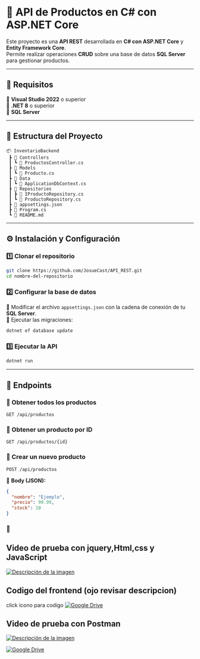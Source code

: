 # 🚀 API de Productos en C# con ASP.NET Core  

Este proyecto es una **API REST** desarrollada en **C# con ASP.NET Core** y **Entity Framework Core**.  
Permite realizar operaciones **CRUD** sobre una base de datos **SQL Server** para gestionar productos.  

---

## 📌 Requisitos  
🔹 **Visual Studio 2022** o superior  
🔹 **.NET 8** o superior  
🔹 **SQL Server**  

---

## 📂 Estructura del Proyecto  

```
📦 InventarioBackend  
 ┣ 📂 Controllers  
 ┃ ┗ 📜 ProductosController.cs  
 ┣ 📂 Models  
 ┃ ┗ 📜 Producto.cs  
 ┣ 📂 Data  
 ┃ ┗ 📜 ApplicationDbContext.cs  
 ┣ 📂 Repositories  
 ┃ ┣ 📜 IProductoRepository.cs  
 ┃ ┗ 📜 ProductoRepository.cs  
 ┣ 📜 appsettings.json  
 ┣ 📜 Program.cs  
 ┗ 📜 README.md  
```

---

## ⚙️ Instalación y Configuración  

### 1️⃣ **Clonar el repositorio**  
```sh
git clone https://github.com/JosueCast/API_REST.git
cd nombre-del-repositorio
```

### 2️⃣ **Configurar la base de datos**  
🔹 Modificar el archivo `appsettings.json` con la cadena de conexión de tu **SQL Server**.  
🔹 Ejecutar las migraciones:  
```sh
dotnet ef database update
```

### 3️⃣ **Ejecutar la API**  
```sh
dotnet run
```

---

## 📝 Endpoints  

### 🔹 Obtener todos los productos  
```http
GET /api/productos
```

### 🔹 Obtener un producto por ID  
```http
GET /api/productos/{id}
```

### 🔹 Crear un nuevo producto  
```http
POST /api/productos
```
📌 **Body (JSON):**  
```json
{
  "nombre": "Ejemplo",
  "precio": 99.99,
  "stock": 10
}
```

### 🔹

## **Video de prueba  con jquery,Html,css y JavaScript**
[![Descripción de la imagen](https://i.ytimg.com/vi/vUUnyEX3GWo/hq720.jpg?sqp=-oaymwEhCK4FEIIDSFryq4qpAxMIARUAAAAAGAElAADIQj0AgKJD&rs=AOn4CLDgL-1hWaMs8MgJReqzx6iFBJecpA)](https://drive.google.com/file/d/1hHdQsdUlbqdAfFdZOHY0sXabgWtzAxVm/view?usp=sharingg)

## Codigo del frontend (ojo revisar descripcion) 
click icono para codigo
[![Google Drive](https://skillicons.dev/icons?i=git&perline=12)](https://github.com/JosueCast/Frontend_Pruebas)


## **Video de prueba  con Postman**
[![Descripción de la imagen](https://i.ytimg.com/vi/5eozUmmJ6DE/maxresdefault.jpg)](https://drive.google.com/file/d/1vNjUwh6kjp2RQOpxkDOyf6uIm8Bf1Kb9/view?usp=sharing)

[![Google Drive](https://skillicons.dev/icons?i=gcp&perline=12)](https://drive.google.com/file/d/1vNjUwh6kjp2RQOpxkDOyf6uIm8Bf1Kb9/view?usp=sharing)


